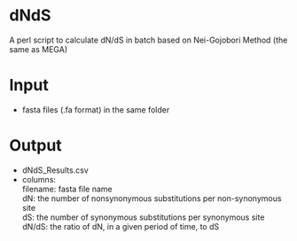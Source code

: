 # dNdS
A perl script to calculate dN/dS in batch based on Nei-Gojobori Method (the same as MEGA)
# Input
* fasta files (.fa format) in the same folder
# Output
* dNdS_Results.csv
* columns:
<br />filename: fasta file name
<br />dN: the number of nonsynonymous substitutions per non-synonymous site
<br />dS: the number of synonymous substitutions per synonymous site
<br />dN/dS: the ratio of dN, in a given period of time, to dS 
